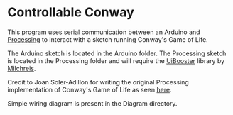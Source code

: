 # Controllable Conway

This program uses serial communication between an Arduino and [Processing](https://processing.org/) to interact with a sketch running Conway's Game of Life.

The Arduino sketch is located in the Arduino folder. The Processing sketch is located in the Processing folder and will require the [UiBooster](https://github.com/Milchreis/UiBooster) library by [Milchreis](https://github.com/Milchreis).

Credit to Joan Soler-Adillon for writing the original Processing implementation of Conway's Game of Life as seen [here](https://processing.org/examples/gameoflife.html).

Simple wiring diagram is present in the Diagram directory.
